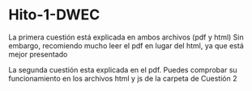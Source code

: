 # Hito-1-DWEC

La primera cuestión está explicada en ambos archivos (pdf y html) Sin embargo, recomiendo mucho leer el pdf en lugar del html, ya que está mejor presentado

La segunda cuestión esta explicada en el pdf. Puedes comprobar su funcionamiento en los archivos html y js de la carpeta de Cuestión 2
